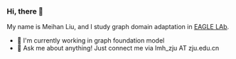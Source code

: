 ### Hi, there 🤝
My name is Meihan Liu, and I study graph domain adaptation in [EAGLE LAb](http://eagle.zju.edu.cn/).
* 🔎 I'm currently working in graph foundation model
* 💬 Ask me about anything! Just connect me via lmh_zju AT zju.edu.cn
